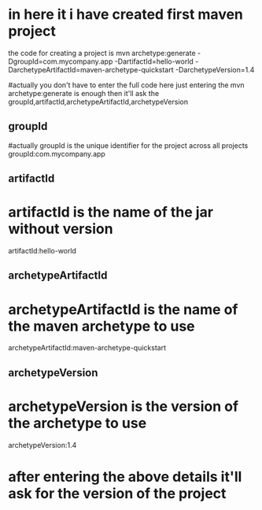 # in here it i have created first maven project 

the code for creating a project is
 mvn archetype:generate -DgroupId=com.mycompany.app
-DartifactId=hello-world
-DarchetypeArtifactId=maven-archetype-quickstart -DarchetypeVersion=1.4

#actually you don't have to enter the full code here just entering the  mvn archetype:generate is enough
then it'll ask the groupId,artifactId,archetypeArtifactId,archetypeVersion

## groupId
#actually groupId is the unique identifier for the project across all projects
groupId:com.mycompany.app

## artifactId
# artifactId is the name of the jar without version
artifactId:hello-world

## archetypeArtifactId
# archetypeArtifactId is the name of the maven archetype to use
archetypeArtifactId:maven-archetype-quickstart

## archetypeVersion
# archetypeVersion is the version of the archetype to use
archetypeVersion:1.4

# after entering the above details it'll ask for the version of the project
